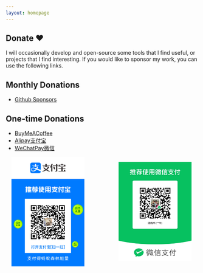 ```yaml
---
layout: homepage
---
```


## Donate ❤️

I will occasionally develop and open-source some tools that I find useful, or projects that I find interesting. If you would like to sponsor my work, you can use the following links.


## Monthly Donations
- [Github Sponsors](https://github.com/sponsors/KaihuaTang)

## One-time Donations
- [BuyMeACoffee](https://buymeacoffee.com/tkhchipaomg)
- [Alipay支付宝](./assets/img/alipay.png)
- [WeChatPay微信](./assets/img/wechatpay.jpg)

<div class="pub-row" style="display: flex; align-items: center; justify-content: space-between;">

  <div class="col-sm-6" style="position: relative; padding-right: 45px; padding-left: 15px; box-sizing: border-box;">
    <img src="./assets/img/alipay.png" class="teaser img-fluid z-depth-1" style="width: 300px; height: auto;">
  </div>

  <div class="col-sm-6" style="position: relative; padding-right: 15px; padding-left: 45px; box-sizing: border-box;">
    <img src="./assets/img/wechatpay.jpg" class="teaser img-fluid z-depth-1" style="width: 300px; height: auto;">
  </div>

</div>
